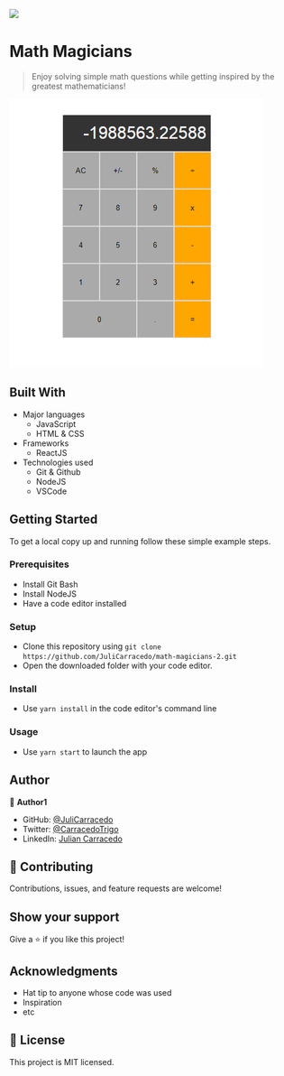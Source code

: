 ![](https://img.shields.io/badge/Microverse-blueviolet)

# Math Magicians
> Enjoy solving simple math questions while getting inspired by the greatest mathematicians!

![](./screenshot.PNG)

## Built With

- Major languages
    - JavaScript
    - HTML & CSS
- Frameworks
    - ReactJS
- Technologies used
    - Git & Github
    - NodeJS
    - VSCode

## Getting Started

To get a local copy up and running follow these simple example steps.

### Prerequisites

- Install Git Bash
- Install NodeJS
- Have a code editor installed

### Setup

- Clone this repository using ```git clone https://github.com/JuliCarracedo/math-magicians-2.git```
- Open the downloaded folder with your code editor.

### Install

- Use ```yarn install``` in the code editor's command line

### Usage

- Use ```yarn start``` to launch the app 


## Author

👤 **Author1**

- GitHub: [@JuliCarracedo](https://github.com/JuliCarracedo)
- Twitter: [@CarracedoTrigo](https://twitter.com/CarracedoTrigo)
- LinkedIn: [Julian Carracedo](https://linkedin.com/in/julian-carracedo)

## 🤝 Contributing

Contributions, issues, and feature requests are welcome!

## Show your support

Give a ⭐️ if you like this project!

## Acknowledgments

- Hat tip to anyone whose code was used
- Inspiration
- etc

## 📝 License

This project is MIT licensed.
